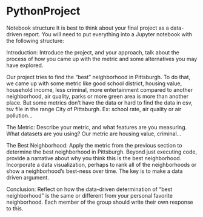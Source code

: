 # PythonProject
Notebook structure
It is best to think about your final project as a data-driven report. You will need to put everything into a Jupyter notebook with the following structure:

Introduction: Introduce the project, and your approach, talk about the process of how you came up with the metric and some alternatives you may have explored.

Our project tries to find the “best” neighborhood in Pittsburgh. To do that, we came up with some metric like good school district, housing value, household income, less criminal, more entertainment compared to another neighborhood, air quality, parks or more green area is more than another place. But some metrics don’t have the data or hard to find the data in csv, tsv file in the range City of Pittsburgh. Ex: school rate, air quality or air pollution…

The Metric: Describe your metric, and what features are you measuring. What datasets are you using?
Our metric are housing value, criminal… 

The Best Neighborhood: Apply the metric from the previous section to determine the best neighborhood in Pittsburgh. Beyond just executing code, provide a narrative about why you think this is the best neighborhood. Incorporate a data visualization, perhaps to rank all of the neighborhoods or show a neighborhood’s best-ness over time. The key is to make a data driven argument.

Conclusion: Reflect on how the data-driven determination of “best neighborhood” is the same or different from your personal favorite neighborhood. Each member of the group should write their own response to this.
